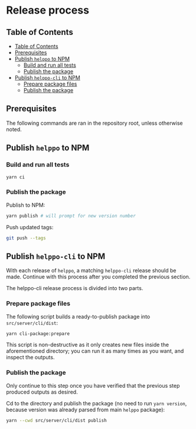 # Release process

## Table of Contents

<!-- hohhoijaa -->

- [Table of Contents](#table-of-contents)
- [Prerequisites](#prerequisites)
- [Publish `helppo` to NPM](#publish-helppo-to-npm)
  - [Build and run all tests](#build-and-run-all-tests)
  - [Publish the package](#publish-the-package)
- [Publish `helppo-cli` to NPM](#publish-helppo-cli-to-npm)
  - [Prepare package files](#prepare-package-files)
  - [Publish the package](#publish-the-package-1)

<!-- /hohhoijaa -->

## Prerequisites

The following commands are ran in the repository root, unless otherwise noted.

## Publish `helppo` to NPM

### Build and run all tests

```bash
yarn ci
```

### Publish the package

Publish to NPM:

```bash
yarn publish # will prompt for new version number
```

Push updated tags:

```bash
git push --tags
```

## Publish `helppo-cli` to NPM

With each release of `helppo`, a matching `helppo-cli` release should be made. Continue with this process after you completed the previous section.

The helppo-cli release process is divided into two parts.

### Prepare package files

The following script builds a ready-to-publish package into `src/server/cli/dist`:

```bash
yarn cli-package:prepare
```

This script is non-destructive as it only creates new files inside the aforementioned directory; you can run it as many times as you want, and inspect the outputs.

### Publish the package

Only continue to this step once you have verified that the previous step produced outputs as desired.

Cd to the directory and publish the package (no need to run `yarn version`, because version was already parsed from main `helppo` package):

```bash
yarn --cwd src/server/cli/dist publish
```
